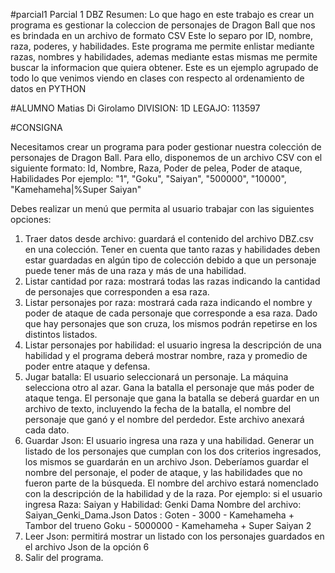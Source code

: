 #parcial1
Parcial 1 DBZ
Resumen:
Lo que hago en este trabajo es crear un programa es gestionar la coleccion de personajes de Dragon Ball que nos es brindada en un archivo de formato CSV
Este lo separo por ID, nombre, raza, poderes, y habilidades.
Este programa me permite enlistar mediante razas, nombres y habilidades, ademas mediante estas mismas me permite buscar la informacion que quiera obtener.
Este es un ejemplo agrupado de todo lo que venimos viendo en clases con respecto al ordenamiento de datos en PYTHON

#ALUMNO
Matias Di Girolamo 
DIVISION: 1D
LEGAJO: 113597

#CONSIGNA

Necesitamos crear un programa para poder gestionar nuestra colección de personajes de Dragon Ball. Para
ello, disponemos de un archivo CSV con el siguiente formato:
Id, Nombre, Raza, Poder de pelea, Poder de ataque, Habilidades
Por ejemplo:
"1", "Goku", "Saiyan", "500000", "10000", "Kamehameha|$%Genki Dama|$%Super Saiyan"

Debes realizar un menú que permita al usuario trabajar con las siguientes opciones:
1. Traer datos desde archivo: guardará el contenido del archivo DBZ.csv en una colección. Tener en
cuenta que tanto razas y habilidades deben estar guardadas en algún tipo de colección debido a que
un personaje puede tener más de una raza y más de una habilidad.
2. Listar cantidad por raza: mostrará todas las razas indicando la cantidad de personajes que
corresponden a esa raza.
3. Listar personajes por raza: mostrará cada raza indicando el nombre y poder de ataque de cada
personaje que corresponde a esa raza. Dado que hay personajes que son cruza, los mismos podrán
repetirse en los distintos listados.
4. Listar personajes por habilidad: el usuario ingresa la descripción de una habilidad y el programa
deberá mostrar nombre, raza y promedio de poder entre ataque y defensa.
5. Jugar batalla: El usuario seleccionará un personaje. La máquina selecciona otro al azar. Gana la
batalla el personaje que más poder de ataque tenga. El personaje que gana la batalla se deberá
guardar en un archivo de texto, incluyendo la fecha de la batalla, el nombre del personaje que ganó y
el nombre del perdedor. Este archivo anexará cada dato.
6. Guardar Json: El usuario ingresa una raza y una habilidad. Generar un listado de los personajes que
cumplan con los dos criterios ingresados, los mismos se guardarán en un archivo Json. Deberíamos
guardar el nombre del personaje, el poder de ataque, y las habilidades que no fueron parte de la
búsqueda. El nombre del archivo estará nomenclado con la descripción de la habilidad y de la raza.
Por ejemplo: si el usuario ingresa Raza: Saiyan y Habilidad: Genki Dama
Nombre del archivo:
Saiyan_Genki_Dama.Json
Datos :
Goten - 3000 - Kamehameha + Tambor del trueno
Goku - 5000000 - Kamehameha + Super Saiyan 2
7. Leer Json: permitirá mostrar un listado con los personajes guardados en el archivo Json de la opción
6
8. Salir del programa.
